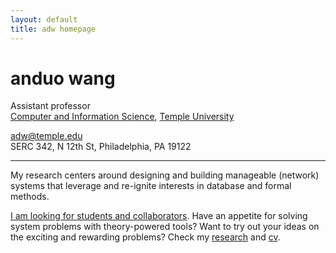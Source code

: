 ```yaml
---
layout: default
title: adw homepage
---
```


# anduo wang

<!-- <img class="fblogo" border="0" src="{{site.url}}/img/aw.jpg" height="200"> -->

<!-- <adw@illinois.edu> <br> --> 

Assistant professor <br> 
[Computer and Information Science](http://www.temple.edu/cis/ "Title"), [Temple University](http://www.temple.edu/ "Title")

<adw@temple.edu><br>
SERC 342, N 12th St, Philadelphia, PA 19122

----

My research centers around designing and building manageable (network) systems that leverage and re-ignite interests in database and formal methods.

<u>I am looking for students and collaborators</u>. Have an appetite for solving system problems with theory-powered tools? Want to try out your ideas on the  exciting and rewarding problems? Check my [research]({{site.url}}/research.html) and [cv]({{site.url}}/pdf/cv_anduo.pdf).
